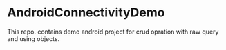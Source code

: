 # AndroidConnectivityDemo
This repo. contains demo android project for crud opration with raw query and using objects.

